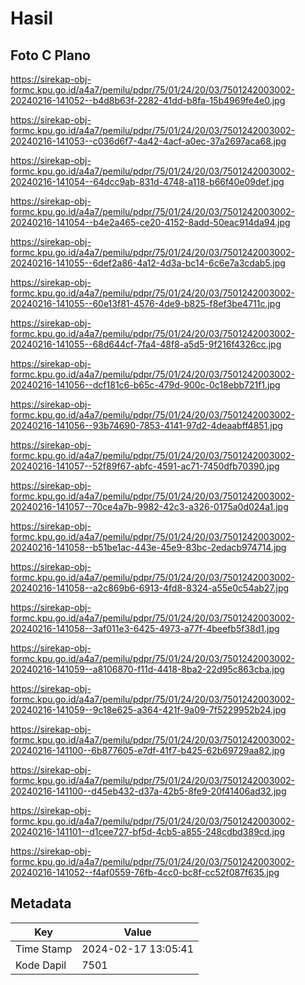 # Hasil

## Foto C Plano

https://sirekap-obj-formc.kpu.go.id/a4a7/pemilu/pdpr/75/01/24/20/03/7501242003002-20240216-141052--b4d8b63f-2282-41dd-b8fa-15b4969fe4e0.jpg

https://sirekap-obj-formc.kpu.go.id/a4a7/pemilu/pdpr/75/01/24/20/03/7501242003002-20240216-141053--c036d6f7-4a42-4acf-a0ec-37a2697aca68.jpg

https://sirekap-obj-formc.kpu.go.id/a4a7/pemilu/pdpr/75/01/24/20/03/7501242003002-20240216-141054--64dcc9ab-831d-4748-a118-b66f40e09def.jpg

https://sirekap-obj-formc.kpu.go.id/a4a7/pemilu/pdpr/75/01/24/20/03/7501242003002-20240216-141054--b4e2a465-ce20-4152-8add-50eac914da94.jpg

https://sirekap-obj-formc.kpu.go.id/a4a7/pemilu/pdpr/75/01/24/20/03/7501242003002-20240216-141055--6def2a86-4a12-4d3a-bc14-6c6e7a3cdab5.jpg

https://sirekap-obj-formc.kpu.go.id/a4a7/pemilu/pdpr/75/01/24/20/03/7501242003002-20240216-141055--60e13f81-4576-4de9-b825-f8ef3be4711c.jpg

https://sirekap-obj-formc.kpu.go.id/a4a7/pemilu/pdpr/75/01/24/20/03/7501242003002-20240216-141055--68d644cf-7fa4-48f8-a5d5-9f216f4326cc.jpg

https://sirekap-obj-formc.kpu.go.id/a4a7/pemilu/pdpr/75/01/24/20/03/7501242003002-20240216-141056--dcf181c6-b65c-479d-900c-0c18ebb721f1.jpg

https://sirekap-obj-formc.kpu.go.id/a4a7/pemilu/pdpr/75/01/24/20/03/7501242003002-20240216-141056--93b74690-7853-4141-97d2-4deaabff4851.jpg

https://sirekap-obj-formc.kpu.go.id/a4a7/pemilu/pdpr/75/01/24/20/03/7501242003002-20240216-141057--52f89f67-abfc-4591-ac71-7450dfb70390.jpg

https://sirekap-obj-formc.kpu.go.id/a4a7/pemilu/pdpr/75/01/24/20/03/7501242003002-20240216-141057--70ce4a7b-9982-42c3-a326-0175a0d024a1.jpg

https://sirekap-obj-formc.kpu.go.id/a4a7/pemilu/pdpr/75/01/24/20/03/7501242003002-20240216-141058--b51be1ac-443e-45e9-83bc-2edacb974714.jpg

https://sirekap-obj-formc.kpu.go.id/a4a7/pemilu/pdpr/75/01/24/20/03/7501242003002-20240216-141058--a2c869b6-6913-4fd8-8324-a55e0c54ab27.jpg

https://sirekap-obj-formc.kpu.go.id/a4a7/pemilu/pdpr/75/01/24/20/03/7501242003002-20240216-141058--3af011e3-6425-4973-a77f-4beefb5f38d1.jpg

https://sirekap-obj-formc.kpu.go.id/a4a7/pemilu/pdpr/75/01/24/20/03/7501242003002-20240216-141059--a8106870-f11d-4418-8ba2-22d95c863cba.jpg

https://sirekap-obj-formc.kpu.go.id/a4a7/pemilu/pdpr/75/01/24/20/03/7501242003002-20240216-141059--9c18e625-a364-421f-9a09-7f5229952b24.jpg

https://sirekap-obj-formc.kpu.go.id/a4a7/pemilu/pdpr/75/01/24/20/03/7501242003002-20240216-141100--6b877605-e7df-41f7-b425-62b69729aa82.jpg

https://sirekap-obj-formc.kpu.go.id/a4a7/pemilu/pdpr/75/01/24/20/03/7501242003002-20240216-141100--d45eb432-d37a-42b5-8fe9-20f41406ad32.jpg

https://sirekap-obj-formc.kpu.go.id/a4a7/pemilu/pdpr/75/01/24/20/03/7501242003002-20240216-141101--d1cee727-bf5d-4cb5-a855-248cdbd389cd.jpg

https://sirekap-obj-formc.kpu.go.id/a4a7/pemilu/pdpr/75/01/24/20/03/7501242003002-20240216-141052--f4af0559-76fb-4cc0-bc8f-cc52f087f635.jpg


## Metadata

| Key        | Value               |
| ---------- | ------------------- |
| Time Stamp | 2024-02-17 13:05:41 |
| Kode Dapil | 7501                |



